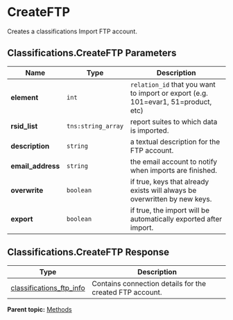 # CreateFTP

Creates a classifications Import FTP account.

## Classifications.CreateFTP Parameters

|Name|Type|Description|
|----|----|-----------|
| **element** | `int` |  `relation_id` that you want to import or export (e.g. 101=evar1, 51=product, etc) |
| **rsid_list** | `tns:string_array` | report suites to which data is imported. |
| **description** | `string` | a textual description for the FTP account. |
| **email_address** | `string` | the email account to notify when imports are finished. |
| **overwrite** | `boolean` | if true, keys that already exists will always be overwritten by new keys. |
| **export** | `boolean` | if true, the import will be automatically exported after import. |

## Classifications.CreateFTP Response

| Type | Description |
|--------|---------------|
| [classifications_ftp_info](../data_types/r_classifications_ftp_info.md#) | Contains connection details for the created FTP account. |

**Parent topic:** [Methods](../methods/classifications_methods.md)

